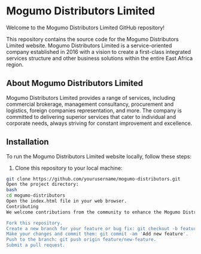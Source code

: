 # Mogumo Distributors Limited

Welcome to the Mogumo Distributors Limited GitHub repository!

This repository contains the source code for the Mogumo Distributors Limited website. Mogumo Distributors Limited is a service-oriented company established in 2016 with a vision to create a first-class integrated services structure and other business solutions within the entire East Africa region.

## About Mogumo Distributors Limited

Mogumo Distributors Limited provides a range of services, including commercial brokerage, management consultancy, procurement and logistics, foreign companies representation, and more. The company is committed to delivering superior services that cater to individual and corporate needs, always striving for constant improvement and excellence.

## Installation

To run the Mogumo Distributors Limited website locally, follow these steps:

1. Clone this repository to your local machine:
```bash
git clone https://github.com/yourusername/mogumo-distributors.git
Open the project directory:
bash
cd mogumo-distributors
Open the index.html file in your web browser.
Contributing
We welcome contributions from the community to enhance the Mogumo Distributors Limited website. If you'd like to contribute, please follow these steps:

Fork this repository.
Create a new branch for your feature or bug fix: git checkout -b feature/new-feature.
Make your changes and commit them: git commit -am 'Add new feature'.
Push to the branch: git push origin feature/new-feature.
Submit a pull request.
